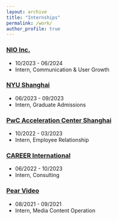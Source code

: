 ```yaml
---
layout: archive
title: "Internships"
permalink: /work/
author_profile: true
---
```


### [NIO Inc.](https://www.nio.com/?noredirect=)
  * 10/2023 - 06/2024
  * Intern, Communication & User Growth
    
### [NYU Shanghai](https://shanghai.nyu.edu/)
  * 06/2023 - 09/2023
  * Intern, Graduate Admissions
    
### [PwC Acceleration Center Shanghai](https://www.pwc.com/us/en/careers/why-pwc/what-we-do/acceleration-centers.html)
  * 10/2022 - 03/2023
  * Intern, Employee Relationship
    
### [CAREER International](https://en.careerintlinc.com/)
  * 06/2022 - 10/2023
  * Intern, Consulting
    
### [Pear Video](https://stringer.pearvideo.com/)
  * 08/2021 - 09/2021
  * Intern, Media Content Operation
